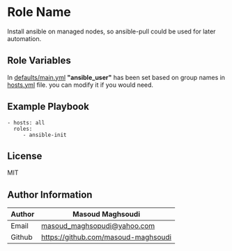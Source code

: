 Role Name
=========

Install ansible on managed nodes, so ansible-pull could be used for later automation.

Role Variables
--------------

In [defaults/main.yml](./defaults/main.yml) **"ansible_user"** has been set based on group names in [hosts.yml](../../hosts.yml) file. you can modify it if you would need.



Example Playbook
----------------

    - hosts: all
      roles:
         - ansible-init

License
-------

MIT

Author Information
------------------

| Author | Masoud Maghsoudi                      |
| ------ | ------------------------------------- |
| Email  | <masoud_maghsopudi@yahoo.com>         |
| Github | <https://github.com/masoud-maghsoudi> |